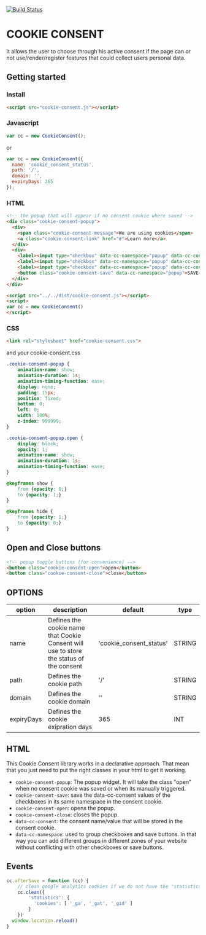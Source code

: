 [![Build Status](https://travis-ci.org/germanbisurgi/cookie-consent.svg?branch=master)](https://travis-ci.org/germanbisurgi/cookie-consent)

# COOKIE CONSENT
It allows the user to choose through his active consent if the page can or not
use/render/register features that could collect users personal data.  

## Getting started

### Install
```html
<script src="cookie-consent.js"></script>
```

### Javascript

```javascript
var cc = new CookieConsent();
```

or

```javascript
var cc = new CookieConsent({
  name: 'cookie_consent_status',
  path: '/',
  domain: '',
  expiryDays: 365
});
```

### HTML

```html
<!-- the popup that will appear if no consent cookie where saved -->
<div class="cookie-consent-popup">
  <div>
    <span class="cookie-consent-message">We are using cookies</span>
    <a class="cookie-consent-link" href="#">Learn more</a>
  </div>
  <div>
    <label><input type="checkbox" data-cc-namespace="popup" data-cc-consent="statistics">Statistics</label>
    <label><input type="checkbox" data-cc-namespace="popup" data-cc-consent="marketing">Marketing</label>
    <label><input type="checkbox" data-cc-namespace="popup" data-cc-consent="external-media">External Media</label>
    <button class="cookie-consent-save" data-cc-namespace="popup">SAVE</button>
  </div>
</div>

<script src="../../dist/cookie-consent.js"></script>
<script>
var cc = new CookieConsent()
</script>
```

### CSS

```html
<link rel="stylesheet" href="cookie-consent.css">
```

and your cookie-consent.css

```css
.cookie-consent-popup {
    animation-name: show;
    animation-duration: 1s;
    animation-timing-function: ease;
    display: none;
    padding: 15px;
    position: fixed;
    bottom: 0;
    left: 0;
    width: 100%;
    z-index: 999999;
}

.cookie-consent-popup.open {
    display: block;
    opacity: 1;
    animation-name: show;
    animation-duration: 1s;
    animation-timing-function: ease;
}

@keyframes show {
    from {opacity: 0;}
    to {opacity: 1;}
}

@keyframes hide {
    from {opacity: 1;}
    to {opacity: 0;}
}
```

## Open and Close buttons

```html
<!-- popup toggle buttons (for convenience) -->
<button class="cookie-consent-open">open</button>
<button class="cookie-consent-close">close</button>
```

## OPTIONS

<table>
    <thead>
        <tr>
            <th>option</th>
            <th>description</th>
            <th>default</th>
            <th>type</th>
        </tr>
    </thead>
    <tbody>
        <tr>
            <td>name</td>
            <td>Defines the cookie name that Cookie Consent will use to store the status of the consent</td>
            <td> 'cookie_consent_status' </td>
            <td> STRING </td>
        </tr>
        <tr>
            <td>path</td>
            <td>Defines the cookie path</td>
            <td> '/' </td>
            <td> STRING </td>
        </tr>
        <tr>
            <td>domain</td>
            <td>Defines the cookie domain</td>
            <td> '' </td>
            <td> STRING </td>
        </tr>
        <tr>
            <td>expiryDays</td>
            <td>Defines the cookie exipration days</td>
            <td> 365 </td>
            <td> INT </td>
        </tr>
    </tbody>
</table>

## HTML

This Cookie Consent library works in a declarative approach. That mean that you
just need to put the right classes in your html to get it working.

* `cookie-consent-popup`: The popup widget. It will take the class "open" when no consent cookie was saved or when its manually triggered.
* `cookie-consent-save`: save the data-cc-consent values of the checkboxes in its same namespace in the consent cookie.
* `cookie-consent-open`: opens the popup.
* `cookie-consent-close`: closes the popup.
* `data-cc-consent`: the consent name/value that will be stored in the consent cookie.
* `data-cc-namespace`: used to group checkboxes and save buttons. In that way you can add different groups in different zones of your website without conflicting with other checkboxes or save buttons.

## Events

```javascript
cc.afterSave = function (cc) {
    // clean google analytics cookies if we do not have the "statistics" consent by expiring them. Then reload the page
    cc.clean({
        'statistics': {
          'cookies': [ '_ga', '_gat', '_gid' ]
        }
    })
  window.location.reload()
}
```

